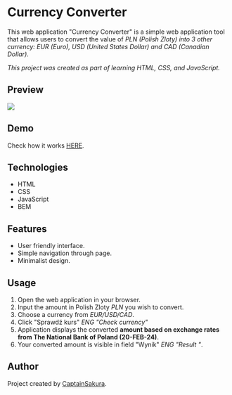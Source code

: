 # Currency Converter

This web application "Currency Converter" is a simple web application tool that allows users to convert the value of *PLN (Polish Zloty) into 3 other currency: EUR (Euro), USD (United States Dollar) and CAD (Canadian Dollar)*.

*This project was created as part of learning HTML, CSS, and JavaScript.*

## Preview
![](https://github.com/CaptainSakura/Currency-exchange/assets/157750673/7c2fdcf8-ea81-43af-b4be-0105239001f1)

## Demo
Check how it works [HERE](https://captainsakura.github.io/Currency-exchange/).

## Technologies
- HTML
- CSS
- JavaScript
- BEM

## Features
- User friendly interface.
- Simple navigation through page.
- Minimalist design.


## Usage
1. Open the web application in your browser.
2. Input the amount in Polish Zloty *PLN* you wish to convert.
3. Choose a currency from *EUR/USD/CAD*.
4. Click "Sprawdź kurs" *ENG "Check currency"*
5. Application displays the converted **amount based on exchange rates from The National Bank of Poland (20-FEB-24)**.
6. Your converted amount is visible in field "Wynik" *ENG "Result "*.

## Author
Project created by [CaptainSakura](https://github.com/CaptainSakura).



